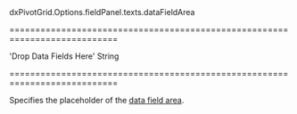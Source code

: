 <!--id-->dxPivotGrid.Options.fieldPanel.texts.dataFieldArea<!--/id-->
===========================================================================
<!--default-->'Drop Data Fields Here'<!--/default-->
<!--type-->String<!--/type-->
===========================================================================

<!--shortDescription-->
Specifies the placeholder of the [data field area](/Documentation/Guide/Widgets/PivotGrid/Visual_Elements/#Field_Panel).
<!--/shortDescription-->

<!--fullDescription-->

<!--/fullDescription-->